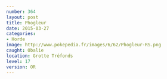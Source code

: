 ```yaml
---
number: 364
layout: post
title: Phogleur
date: 2015-03-27
categories:
- Horde
image: http://www.pokepedia.fr/images/6/62/Phogleur-RS.png
caught: Obalie
location: Grotte Tréfonds
level: 17
version: OR
---
```

